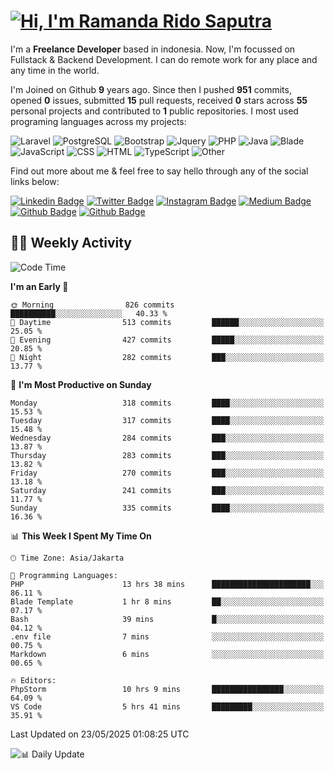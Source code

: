 # [![Hi, I'm Ramanda Rido Saputra](https://readme-typing-svg.herokuapp.com?size=24&vCenter=true&lines=%F0%9F%91%8B+Hi%2C+I'm+Ramanda+Rido+Saputra+;%F0%9F%92%BB+Fullstack+Web+Developer+)](https://git.io/typing-svg)

I'm a **Freelance Developer** based in indonesia. Now, I'm focussed on Fullstack & Backend Development. I can do remote work for any place and any time in the world.

I'm Joined on Github **9** years ago. Since then I pushed **951** commits, opened **0** issues, submitted **15** pull requests, received **0** stars across **55** personal projects and contributed to **1** public repositories.
I most used programing languages across my projects:

![Laravel](https://img.shields.io/badge/Laravel-FF2D20?flat&logo=laravel&logoColor=white)
![PostgreSQL](https://img.shields.io/badge/PostgreSQL-316192?flat&logo=postgresql&logoColor=white)
![Bootstrap](https://img.shields.io/badge/Bootstrap-563D7C?flat&logo=bootstrap&logoColor=white)
![Jquery](https://img.shields.io/badge/jQuery-0769AD?flat&logo=jquery&logoColor=white)
![PHP](https://img.shields.io/badge/-PHP-%234F5D95?style=flat&logo=PHP&logoColor=white)
![Java](https://img.shields.io/badge/-Java-%23b07219?style=flat&logo=Java&logoColor=white)
![Blade](https://img.shields.io/badge/-Blade-%23f7523f?style=flat&logo=Blade&logoColor=white)
![JavaScript](https://img.shields.io/badge/-JavaScript-%23f1e05a?style=flat&logo=JavaScript&logoColor=white)
![CSS](https://img.shields.io/badge/-CSS-%23663399?style=flat&logo=CSS&logoColor=white)
![HTML](https://img.shields.io/badge/-HTML-%23e34c26?style=flat&logo=HTML&logoColor=white)
![TypeScript](https://img.shields.io/badge/-TypeScript-%233178c6?style=flat&logo=TypeScript&logoColor=white)
![Other](https://img.shields.io/badge/-Other-%23ededed?style=flat&logo=Other&logoColor=white)

Find out more about me & feel free to say hello through any of the social links below:

[![Linkedin Badge](https://img.shields.io/badge/-ramandaaridogh-blue?style=flat&logo=Linkedin&logoColor=white&link=https://www.linkedin.com/in/ramanda-rido-saputra/)](https://www.linkedin.com/in/ramanda-rido-saputra/)
[![Twitter Badge](https://img.shields.io/badge/-ramandaaridogh-%231DA1F2.svg?style=flat&logo=twitter&logoColor=white&link=https://www.twitter.com/ramandaaridogh)](https://www.twitter.com/ramandaaridogh/)
[![Instagram Badge](https://img.shields.io/badge/-ramandaaridogh-purple?style=flat&logo=instagram&logoColor=white&link=https://instagram.com/ramandaaridogh_/)](https://instagram.com/ramandaaridogh_)
[![Medium Badge](https://img.shields.io/badge/-@ramandaaridogh-%2312100E.svg?style=flat&logo=Medium&logoColor=white&link=https://medium.com/@ramandaaridogh/)](https://medium.com/@ramandaaridogh)
[![Github Badge](https://img.shields.io/badge/-@ramandaaridogh-100000.svg?style=flat&logo=github&logoColor=white&link=https://github.com/ramandaaridogh)](https://github.com/ramandaaridogh)
[![Github Badge](https://img.shields.io/badge/-@mxcode-100000.svg?style=flat&logo=github&logoColor=white&link=https://github.com/ramanda-mxcode)](https://github.com/ramanda-mxcode)

## 👨‍💻 Weekly Activity
<!--START_SECTION:waka-->
![Code Time](http://img.shields.io/badge/Code%20Time-1%2C168%20hrs%2050%20mins-blue)

**I'm an Early 🐤** 

```text
🌞 Morning                826 commits         ██████████░░░░░░░░░░░░░░░   40.33 % 
🌆 Daytime                513 commits         ██████░░░░░░░░░░░░░░░░░░░   25.05 % 
🌃 Evening                427 commits         █████░░░░░░░░░░░░░░░░░░░░   20.85 % 
🌙 Night                  282 commits         ███░░░░░░░░░░░░░░░░░░░░░░   13.77 % 
```
📅 **I'm Most Productive on Sunday** 

```text
Monday                   318 commits         ████░░░░░░░░░░░░░░░░░░░░░   15.53 % 
Tuesday                  317 commits         ████░░░░░░░░░░░░░░░░░░░░░   15.48 % 
Wednesday                284 commits         ███░░░░░░░░░░░░░░░░░░░░░░   13.87 % 
Thursday                 283 commits         ███░░░░░░░░░░░░░░░░░░░░░░   13.82 % 
Friday                   270 commits         ███░░░░░░░░░░░░░░░░░░░░░░   13.18 % 
Saturday                 241 commits         ███░░░░░░░░░░░░░░░░░░░░░░   11.77 % 
Sunday                   335 commits         ████░░░░░░░░░░░░░░░░░░░░░   16.36 % 
```


📊 **This Week I Spent My Time On** 

```text
🕑︎ Time Zone: Asia/Jakarta

💬 Programming Languages: 
PHP                      13 hrs 38 mins      ██████████████████████░░░   86.11 % 
Blade Template           1 hr 8 mins         ██░░░░░░░░░░░░░░░░░░░░░░░   07.17 % 
Bash                     39 mins             █░░░░░░░░░░░░░░░░░░░░░░░░   04.12 % 
.env file                7 mins              ░░░░░░░░░░░░░░░░░░░░░░░░░   00.75 % 
Markdown                 6 mins              ░░░░░░░░░░░░░░░░░░░░░░░░░   00.65 % 

🔥 Editors: 
PhpStorm                 10 hrs 9 mins       ████████████████░░░░░░░░░   64.09 % 
VS Code                  5 hrs 41 mins       █████████░░░░░░░░░░░░░░░░   35.91 % 
```


 Last Updated on 23/05/2025 01:08:25 UTC
<!--END_SECTION:waka-->

![📊 Daily Update](https://github.com/ramandaaridogh/ramandaaridogh/actions/workflows/update-activity.yml/badge.svg)
